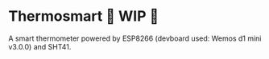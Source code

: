 # Thermosmart 🚧 WIP 🚧
A smart thermometer powered by ESP8266 (devboard used: Wemos d1 mini v3.0.0) and SHT41.
